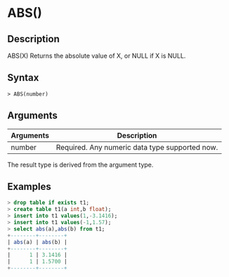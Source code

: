# **ABS()**

## **Description**

ABS(X) Returns the absolute value of X, or NULL if X is NULL.

## **Syntax**

```
> ABS(number)
```

## **Arguments**

|  Arguments   | Description  |
|  ----  | ----  |
| number | Required. Any numeric data type supported now. |

The result type is derived from the argument type.

## **Examples**

```sql
> drop table if exists t1;
> create table t1(a int,b float);
> insert into t1 values(1,-3.1416);
> insert into t1 values(-1,1.57);
> select abs(a),abs(b) from t1;
+--------+--------+
| abs(a) | abs(b) |
+--------+--------+
|      1 | 3.1416 |
|      1 | 1.5700 |
+--------+--------+
```
